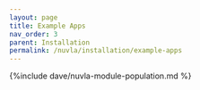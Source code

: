 ```yaml
---
layout: page
title: Example Apps
nav_order: 3
parent: Installation
permalink: /nuvla/installation/example-apps
---
```



{%include dave/nuvla-module-population.md %}
